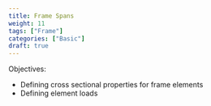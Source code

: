 ```yaml
---
title: Frame Spans
weight: 11
tags: ["Frame"]
categories: ["Basic"]
draft: true
---
```


Objectives:

- Defining cross sectional properties for frame elements
- Defining element loads


